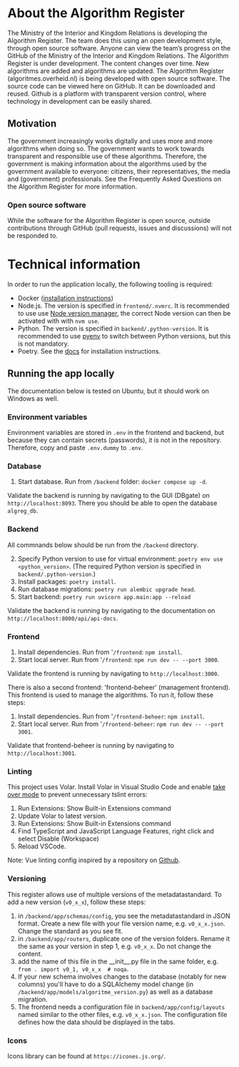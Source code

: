 # About the Algorithm Register

The Ministry of the Interior and Kingdom Relations is developing the Algorithm Register. The team does this using an open development style, through open source software. Anyone can view the team’s progress on the GitHub of the Ministry of the Interior and Kingdom Relations. The Algorithm Register is under development. The content changes over time. New algorithms are added and algorithms are updated.
The Algorithm Register (algoritmes.overheid.nl) is being developed with open source software. The source code can be viewed here on GitHub. It can be downloaded and reused. Github is a platform with transparent version control, where technology in development can be easily shared.

## Motivation

The government increasingly works digitally and uses more and more algorithms when doing so. The government wants to work towards transparent and responsible use of these algorithms. Therefore, the government is making information about the algorithms used by the government available to everyone: citizens, their representatives, the media and (government) professionals.
See the Frequently Asked Questions on the Algorithm Register for more information.

### Open source software

While the software for the Algorithm Register is open source, outside contributions through GitHub (pull requests, issues and discussions) will not be responded to. 


# Technical information

In order to run the application locally, the following tooling is required:

- Docker ([installation instructions](https://docs.docker.com/get-docker/))
- Node.js. The version is specified in `frontend/.nvmrc`. It is recommended to use use [Node version manager](https://github.com/nvm-sh/nvm), the correct Node version can then be activated with with `nvm use`.
- Python. The version is specified in `backend/.python-version`. It is recommended to use [pyenv](https://github.com/pyenv/pyenv) to switch between Python versions, but this is not mandatory.
- Poetry. See the [docs](https://python-poetry.org/docs/#installation) for installation instructions.

## Running the app locally

The documentation below is tested on Ubuntu, but it should work on Windows as well.

### Environment variables

Environment variables are stored in `.env` in the frontend and backend, but because they can contain secrets (passwords), it is not in the repository. Therefore, copy and paste `.env.dummy` to `.env`.

### Database

1. Start database. Run from `/backend` folder: `docker compose up -d`.

Validate the backend is running by navigating to the GUI (DBgate) on `http://localhost:8093`. There you should be able to open the database `algreg_db`.

### Backend

All commnands below should be run from the `/backend` directory.

2. Specify Python version to use for virtual environment: `poetry env use <python_version>`. (The required Python version is specified in `backend/.python-version`.)
3. Install packages: `poetry install`.
4. Run database migrations: `poetry run alembic upgrade head`.
5. Start backend: `poetry run uvicorn app.main:app --reload`

Validate the backend is running by navigating to the documentation on `http://localhost:8000/api/api-docs`.

### Frontend

1.  Install dependencies. Run from '`/frontend`: `npm install`.
2.  Start local server. Run from '`/frontend`: `npm run dev -- --port 3000`.

Validate the frontend is running by navigating to `http://localhost:3000`.

There is also a second frontend: 'frontend-beheer' (management frontend). This frontend is used to manage the algorithms. To run it, follow these steps:

1. Install dependencies. Run from '`/frontend-beheer`: `npm install`.
2. Start local server. Run from '`/frontend-beheer`: `npm run dev -- --port 3001`.

Validate that frontend-beheer is running by navigating to `http://localhost:3001`.

### Linting

This project uses Volar. Install Volar in Visual Studio Code and enable [take over mode](https://github.com/johnsoncodehk/volar/discussions/471) to prevent unnecessary tslint errors:

1. Run Extensions: Show Built-in Extensions command
2. Update Volar to latest version.
3. Run Extensions: Show Built-in Extensions command
4. Find TypeScript and JavaScript Language Features, right click and select Disable (Workspace)
5. Reload VSCode.

Note:
Vue linting config inspired by a repository on [Github](https://github.com/weicheng2138/nuxt3-eslint-starter).

### Versioning

This register allows use of multiple versions of the metadatastandard. To add a new version (`v0_x_x`), follow these steps:

1. in `/backend/app/schemas/config`, you see the metadatastandard in JSON format. Create a new file with your file version name, e.g. `v0_x_x.json`. Change the standard as you see fit.
2. in `/backend/app/routers`, duplicate one of the version folders. Rename it the same as your version in step 1, e.g. `v0_x_x`. Do not change the content.
3. add the name of this file in the \_\_init\_\_.py file in the same folder, e.g. `from . import v0_1, v0_x_x  # noqa`.
4. If your new schema involves changes to the database (notably for new columns) you'll have to do a SQLAlchemy model change (in `/backend/app/models/algoritme_version.py`) as well as a database migration.
5. The frontend needs a configuration file in `backend/app/config/layouts` named similar to the other files, e.g. `v0_x_x.json`. The configuration file defines how the data should be displayed in the tabs.

### Icons

Icons library can be found at `https://icones.js.org/`.
